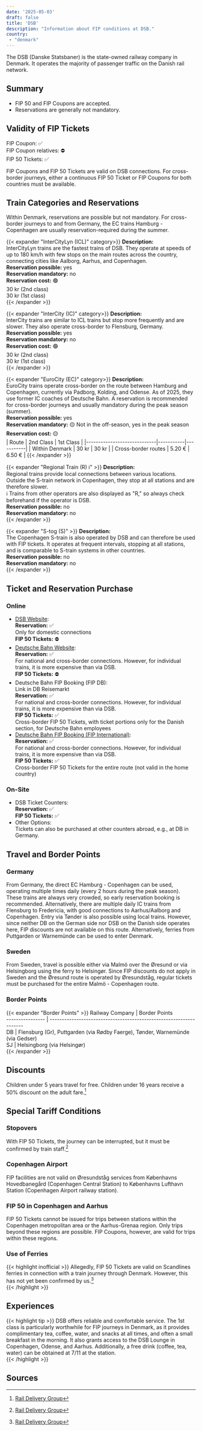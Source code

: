```yaml
---
date: '2025-05-03'
draft: false
title: 'DSB'
description: "Information about FIP conditions at DSB."
country:
 - "denmark"
---
```


The DSB (Danske Statsbaner) is the state-owned railway company in Denmark. It operates the majority of passenger traffic on the Danish rail network.

## Summary
- FIP 50 and FIP Coupons are accepted.
- Reservations are generally not mandatory.

## Validity of FIP Tickets
FIP Coupon: ✅  
FIP Coupon relatives: ⛔  
FIP 50 Tickets: ✅  

FIP Coupons and FIP 50 Tickets are valid on DSB connections. For cross-border journeys, either a continuous FIP 50 Ticket or FIP Coupons for both countries must be available.

## Train Categories and Reservations
Within Denmark, reservations are possible but not mandatory. For cross-border journeys to and from Germany, the EC trains Hamburg - Copenhagen are usually reservation-required during the summer.

{{< expander "InterCityLyn (ICL)" category>}}
**Description:**  
InterCityLyn trains are the fastest trains of DSB. They operate at speeds of up to 180 km/h with few stops on the main routes across the country, connecting cities like Aalborg, Aarhus, and Copenhagen.  
**Reservation possible:** yes  
**Reservation mandatory:** no  
**Reservation cost:** 🟢  
30 kr (2nd class)  
30 kr (1st class)  
{{< /expander >}}

{{< expander "InterCity (IC)" category>}}
**Description:**  
InterCity trains are similar to ICL trains but stop more frequently and are slower. They also operate cross-border to Flensburg, Germany.  
**Reservation possible:** yes  
**Reservation mandatory:** no  
**Reservation cost:** 🟢  
30 kr (2nd class)  
30 kr (1st class)  
{{< /expander >}}

{{< expander "EuroCity (EC)" category>}}
**Description:**  
EuroCity trains operate cross-border on the route between Hamburg and Copenhagen, currently via Padborg, Kolding, and Odense. As of 2025, they use former IC coaches of Deutsche Bahn. A reservation is recommended for cross-border journeys and usually mandatory during the peak season (summer).  
**Reservation possible:** yes  
**Reservation mandatory:** 🟡 Not in the off-season, yes in the peak season  
**Reservation cost:** 🟡  
| Route                       | 2nd Class | 1st Class |
|-----------------------------|-----------|-----------|
| Within Denmark              | 30 kr    | 30 kr    |
| Cross-border routes         | 5.20 €   | 6.50 €   |
{{< /expander >}}

{{< expander "Regional Train (R) ℹ️" >}}
**Description:**  
Regional trains provide local connections between various locations. Outside the S-train network in Copenhagen, they stop at all stations and are therefore slower.  
ℹ️ Trains from other operators are also displayed as "R," so always check beforehand if the operator is DSB.  
**Reservation possible:** no  
**Reservation mandatory:** no  
{{< /expander >}}

{{< expander "S-tog (S)" >}}
**Description:**  
The Copenhagen S-train is also operated by DSB and can therefore be used with FIP tickets. It operates at frequent intervals, stopping at all stations, and is comparable to S-train systems in other countries.  
**Reservation possible:** no  
**Reservation mandatory:** no  
{{< /expander >}}

## Ticket and Reservation Purchase
### Online
- [DSB Website](https://www.dsb.dk):  
  **Reservation:** ✅  
  Only for domestic connections  
  **FIP 50 Tickets:** ⛔  
- [Deutsche Bahn Website](https://bahn.de/):  
  **Reservation:** ✅  
  For national and cross-border connections. However, for individual trains, it is more expensive than via DSB.  
  **FIP 50 Tickets:** ⛔  
- Deutsche Bahn FIP Booking (FIP DB):  
  Link in DB Reisemarkt  
  **Reservation:** ✅  
  For national and cross-border connections. However, for individual trains, it is more expensive than via DSB.  
  **FIP 50 Tickets:** ✅  
  Cross-border FIP 50 Tickets, with ticket portions only for the Danish section, for Deutsche Bahn employees  
- [Deutsche Bahn FIP Booking (FIP International)](https://www.bahn.de/buchung/start?KL=2&ET=FIP_SONSTIGE):  
  **Reservation:** ✅  
  For national and cross-border connections. However, for individual trains, it is more expensive than via DSB.  
  **FIP 50 Tickets:** ✅  
  Cross-border FIP 50 Tickets for the entire route (not valid in the home country)

### On-Site
- DSB Ticket Counters:  
  **Reservation:** ✅  
  **FIP 50 Tickets:** ✅  
- Other Options:  
  Tickets can also be purchased at other counters abroad, e.g., at DB in Germany.

## Travel and Border Points
### Germany
From Germany, the direct EC Hamburg - Copenhagen can be used, operating multiple times daily (every 2 hours during the peak season). These trains are always very crowded, so early reservation booking is recommended. Alternatively, there are multiple daily IC trains from Flensburg to Fredericia, with good connections to Aarhus/Aalborg and Copenhagen. Entry via Tønder is also possible using local trains. However, since neither DB on the German side nor DSB on the Danish side operates here, FIP discounts are not available on this route. Alternatively, ferries from Puttgarden or Warnemünde can be used to enter Denmark.

### Sweden
From Sweden, travel is possible either via Malmö over the Øresund or via Helsingborg using the ferry to Helsingør. Since FIP discounts do not apply in Sweden and the Øresund route is operated by Øresundståg, regular tickets must be purchased for the entire Malmö - Copenhagen route.

### Border Points
{{< expander "Border Points" >}}
Railway Company | Border Points  
---------------- | -------------------------------------------------------------------  
DB               | Flensburg (Gr), Puttgarden (via Rødby Faerge), Tønder, Warnemünde (via Gedser)  
SJ               | Helsingborg (via Helsingør)  
{{< /expander >}}

## Discounts
Children under 5 years travel for free. Children under 16 years receive a 50% discount on the adult fare.[^1]  

## Special Tariff Conditions
### Stopovers
With FIP 50 Tickets, the journey can be interrupted, but it must be confirmed by train staff.[^1]  

### Copenhagen Airport

FIP facilities are not valid on Øresundståg services from Københavns Hovedbanegård (Copenhagen Central Station) to Københavns Lufthavn Station (Copenhagen Airport railway station).  

### FIP 50 in Copenhagen and Aarhus
FIP 50 Tickets cannot be issued for trips between stations within the Copenhagen metropolitan area or the Aarhus-Grenaa region. Only trips beyond these regions are possible. FIP Coupons, however, are valid for trips within these regions.

### Use of Ferries
{{< highlight inofficial >}}
Allegedly, FIP 50 Tickets are valid on Scandlines ferries in connection with a train journey through Denmark. However, this has not yet been confirmed by us.[^1]  
{{< /highlight >}}

## Experiences
{{< highlight tip >}}
DSB offers reliable and comfortable service. The 1st class is particularly worthwhile for FIP journeys in Denmark, as it provides complimentary tea, coffee, water, and snacks at all times, and often a small breakfast in the morning. It also grants access to the DSB Lounge in Copenhagen, Odense, and Aarhus. Additionally, a free drink (coffee, tea, water) can be obtained at 7/11 at the station.  
{{< /highlight >}}

## Sources
[^1]: [Rail Delivery Group](https://www.raildeliverygroup.com/rst/europe-and-fip.html#Tips)
